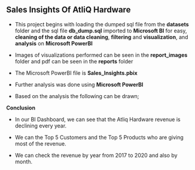 ## Sales Insights Of AtliQ Hardware

- This project begins with loading the dumped sql file from the **datasets** folder and the sql file **db_dump.sql** imported to **Microsoft BI** for easy, **cleaning of the data or data cleaning**, **filtering** and **visualization**, and **analysis** on **Microsoft PowerBI**

- Images of visualizations performed can be seen in the **report_images** folder and pdf can be seen in the **reports** folder

- The Microsoft PowerBI file is **Sales_Insights.pbix**

- Further analysis was done using **Microsoft PowerBI**

- Based on the analysis the following can be drawn;

**Conclusion**

  - In our BI Dashboard, we can see that the Atliq Hardware revenue is declining every year.

  - We can the Top 5 Customers and the Top 5 Products who are giving most of the revenue.

  - We can check the revenue by year from 2017 to 2020 and also by month.
